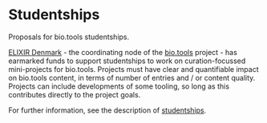 # Studentships
Proposals for bio.tools studentships.

[ELIXIR Denmark](<http://elixir-node.cbs.dtu.dk/>) - the coordinating node of the [bio.tools](https://dev.bio.tools) project - has earmarked funds to support studentships to work on curation-focussed mini-projects for bio.tools.  Projects must have clear and quantifiable impact on bio.tools content, in terms of number of entries and / or content quality.  Projects can include developments of some tooling, so long as this contributes directly to the project goals.

For further information, see the description of [studentships](http://biotools.readthedocs.io/en/latest/studentships.html).  


